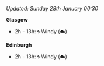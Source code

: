 *Updated: Sunday 28th January 00:30*

**Glasgow**

* 2h - 13h: :cyclone: Windy (:cloud:)

**Edinburgh**

* 2h - 13h: :cyclone: Windy (:cloud:)
